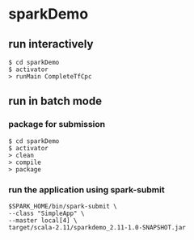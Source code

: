 # sparkDemo

## run interactively

```
$ cd sparkDemo
$ activator
> runMain CompleteTfCpc
```

## run in batch mode

### package for submission

```
$ cd sparkDemo
$ activator
> clean
> compile
> package
```

### run the application using spark-submit

```
$SPARK_HOME/bin/spark-submit \
--class "SimpleApp" \
--master local[4] \
target/scala-2.11/sparkdemo_2.11-1.0-SNAPSHOT.jar
```
